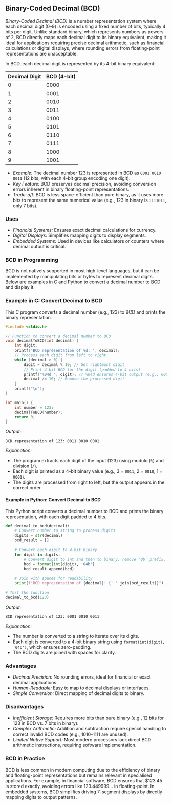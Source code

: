 
## Binary-Coded Decimal (BCD)

*Binary-Coded Decimal (BCD)* is a number representation system where each decimal digit (0–9) is encoded using a fixed number of bits, typically 4 bits per digit. Unlike standard binary, which represents numbers as powers of 2, BCD directly maps each decimal digit to its binary equivalent, making it ideal for applications requiring precise decimal arithmetic, such as financial calculations or digital displays, where rounding errors from floating-point representations are unacceptable.

In BCD, each decimal digit is represented by its 4-bit binary equivalent:

| Decimal Digit | BCD (4-bit) |
|---------------|-------------|
| 0             | 0000        |
| 1             | 0001        |
| 2             | 0010        |
| 3             | 0011        |
| 4             | 0100        |
| 5             | 0101        |
| 6             | 0110        |
| 7             | 0111        |
| 8             | 1000        |
| 9             | 1001        |

- *Example:* The decimal number 123 is represented in BCD as `0001 0010 0011` (12 bits, with each 4-bit group encoding one digit).
- *Key Feature:* BCD preserves decimal precision, avoiding conversion errors inherent in binary floating-point representations.
- *Trade-off:* BCD is less space-efficient than pure binary, as it uses more bits to represent the same numerical value (e.g., 123 in binary is `1111011`, only 7 bits).


### Uses

- *Financial Systems:* Ensures exact decimal calculations for currency.
- *Digital Displays:* Simplifies mapping digits to display segments.
- *Embedded Systems:* Used in devices like calculators or counters where decimal output is critical.


### BCD in Programming

BCD is not natively supported in most high-level languages, but it can be implemented by manipulating bits or bytes to represent decimal digits. Below are examples in C and Python to convert a decimal number to BCD and display it.


### Example in C: Convert Decimal to BCD

This C program converts a decimal number (e.g., 123) to BCD and prints the binary representation.

```c
#include <stdio.h>

// Function to convert a decimal number to BCD
void decimalToBCD(int decimal) {
    int digit;
    printf("BCD representation of %d: ", decimal);
    // Process each digit from left to right
    while (decimal > 0) {
        digit = decimal % 10; // Get rightmost digit
        // Print 4-bit BCD for the digit (padded to 4 bits)
        printf("%04d ", digit); // %04d ensures 4-bit output (e.g., 0001 for 1)
        decimal /= 10; // Remove the processed digit
    }
    printf("\n");
}

int main() {
    int number = 123;
    decimalToBCD(number);
    return 0;
}
```

*Output:*
```
BCD representation of 123: 0011 0010 0001
```

*Explanation:*
- The program extracts each digit of the input (123) using modulo (`%`) and division (`/`).
- Each digit is printed as a 4-bit binary value (e.g., 3 = `0011`, 2 = `0010`, 1 = `0001`).
- The digits are processed from right to left, but the output appears in the correct order.


#### Example in Python: Convert Decimal to BCD

This Python script converts a decimal number to BCD and prints the binary representation, with each digit padded to 4 bits.

```python
def decimal_to_bcd(decimal):
    # Convert number to string to process digits
    digits = str(decimal)
    bcd_result = []
    
    # Convert each digit to 4-bit binary
    for digit in digits:
        # Convert digit to int and then to binary, remove '0b' prefix, pad to 4 bits
        bcd = format(int(digit), '04b')
        bcd_result.append(bcd)
    
    # Join with spaces for readability
    print(f"BCD representation of {decimal}: {' '.join(bcd_result)}")

# Test the function
decimal_to_bcd(123)
```

*Output:*
```
BCD representation of 123: 0001 0010 0011
```

*Explanation:*
- The number is converted to a string to iterate over its digits.
- Each digit is converted to a 4-bit binary string using `format(int(digit), '04b')`, which ensures zero-padding.
- The BCD digits are joined with spaces for clarity.



### Advantages
- *Decimal Precision:* No rounding errors, ideal for financial or exact decimal applications.
- *Human-Readable:* Easy to map to decimal displays or interfaces.
- *Simple Conversion:* Direct mapping of decimal digits to binary.

### Disadvantages
- *Inefficient Storage:* Requires more bits than pure binary (e.g., 12 bits for 123 in BCD vs. 7 bits in binary).
- *Complex Arithmetic:* Addition and subtraction require special handling to correct invalid BCD codes (e.g., 1010–1111 are unused).
- *Limited Native Support:* Most modern processors lack direct BCD arithmetic instructions, requiring software implementation.


### BCD in Practice

BCD is less common in modern computing due to the efficiency of binary and floating-point
representations but remains relevant in specialised applications. For example, in financial
software, BCD ensures that $123.45 is stored exactly, avoiding errors like $123.449999...$
in floating-point. In embedded systems, BCD simplifies driving 7-segment displays by directly
mapping digits to output patterns.

